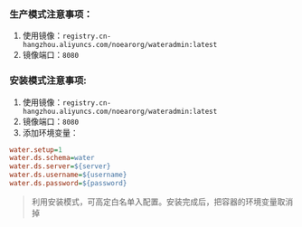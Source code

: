 
### 生产模式注意事项：
1. 使用镜像：`registry.cn-hangzhou.aliyuncs.com/noearorg/wateradmin:latest`
2. 镜像端口：`8080`


### 安装模式注意事项:

1. 使用镜像：`registry.cn-hangzhou.aliyuncs.com/noearorg/wateradmin:latest`
2. 镜像端口：`8080`
3. 添加环境变量：

```ini
water.setup=1
water.ds.schema=water
water.ds.server=${server}
water.ds.username=${username}
water.ds.password=${password}
```

> 利用安装模式，可高定白名单入配置。安装完成后，把容器的环境变量取消掉
 
